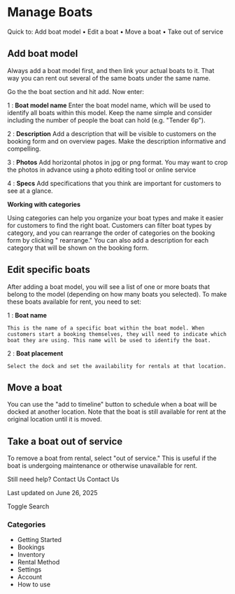 # Manage Boats

Quick to: Add boat model • Edit a boat • Move a boat • Take out of service

## Add boat model

Always add a boat model first, and then link your actual boats to it. That way you can rent out several of the same boats under the same name.

Go the the boat section and hit add. Now enter:

1
: **Boat model name** Enter the boat model name, which will be used to identify all boats within this model. Keep the name simple and consider including the number of people the boat can hold (e.g. "Tender 6p").

2
: **Description** Add a description that will be visible to customers on the booking form and on overview pages. Make the description informative and compelling.

3
: **Photos** Add horizontal photos in jpg or png format. You may want to crop the photos in advance using a photo editing tool or online service

4
: **Specs** Add specifications that you think are important for customers to see at a glance.

**Working with categories**

Using categories can help you organize your boat types and make it easier for customers to find the right boat. Customers can filter boat types by category, and you can rearrange the order of categories on the booking form by clicking " rearrange." You can also add a description for each category that will be shown on the booking form.

## Edit specific boats

After adding a boat model, you will see a list of one or more boats that belong to the model (depending on how many boats you selected). To make these boats available for rent, you need to set:

1
: **Boat name**

    This is the name of a specific boat within the boat model. When customers start a booking themselves, they will need to indicate which boat they are using. This name will be used to identify the boat.

2
: **Boat placement**

    Select the dock and set the availability for rentals at that location.

## Move a boat

You can use the "add to timeline" button to schedule when a boat will be docked at another location. Note that the boat is still available for rent at the original location until it is moved.

## Take a boat out of service

To remove a boat from rental, select "out of service." This is useful if the boat is undergoing maintenance or otherwise unavailable for rent.

Still need help?
Contact Us
Contact Us

Last updated on June 26, 2025

Toggle Search

### Categories

- Getting Started
- Bookings
- Inventory
- Rental Method
- Settings
- Account
- How to use
